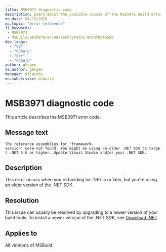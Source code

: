 ```yaml
---
title: MSB3971 diagnostic code
description: Learn about the possible causes of the MSB3971 build error and get troubleshooting tips.
ms.date: 04/15/2025
ms.topic: "error-reference"
f1_keywords:
 - MSB3971
 - MSBuild.GetReferenceAssemblyPaths.OutOfDateSDK
dev_langs:
  - "VB"
  - "CSharp"
  - "C++"
  - "FSharp"
author: ghogen
ms.author: ghogen
manager: mijacobs
ms.subservice: msbuild
---
```

# MSB3971 diagnostic code

This article describes the MSB3971 error code.

## Message text

`The reference assemblies for 'framework-version' were not found. You might be using an older .NET SDK to target .NET 5.0 or higher. Update Visual Studio and/or your .NET SDK.`

## Description

This error occurs when you're building for .NET 5 or later, but you're using an older version of the .NET SDK.

## Resolution

This issue can usually be resolved by upgrading to a newer version of your build tools. To install a newer version of the .NET SDK, see [Download .NET](https://dotnet.microsoft.com/download).

## Applies to

All versions of MSBuild